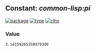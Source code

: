 ## Constant: ***common-lisp:pi***
[![package](https://img.shields.io/badge/Package-COMMON--LISP-5f9ea0.svg?style=social&colorA=999999)](../) [![type](https://img.shields.io/badge/Type-Constant-5f9ea0.svg?style=social&colorA=999999)](../#constant) [![clhs](https://img.shields.io/badge/CLHS-PI-5f9ea0.svg?style=social&colorA=999999)](http://www.lispworks.com/documentation/HyperSpec/Body/v_pi.htm) 
### Value
```
3.141592653589793d0
```
